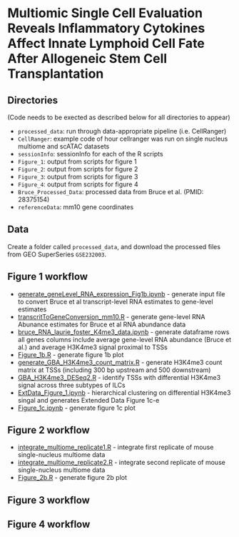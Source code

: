 # Multiomic Single Cell Evaluation Reveals Inflammatory Cytokines Affect Innate Lymphoid Cell Fate After Allogeneic Stem Cell Transplantation

## Directories 

(Code needs to be exected as described below for all directories to appear)

- `processed_data`: run through data-appropriate pipeline (i.e. CellRanger)
- `CellRanger`: example code of hour cellranger was run on single nucleus multiome and scATAC datasets  
- `sessionInfo`: sessionInfo for each of the R scripts
- `Figure_1`: output from scripts for figure 1
- `Figure_2`: output from scripts for figure 2
- `Figure_3`: output from scripts for figure 3
- `Figure_4`: output from scripts for figure 4
- `Bruce_Processed_Data`: processed data from Bruce et al. (PMID: 28375154)
- `referenceData`: mm10 gene coordinates 

## Data

Create a folder called `processed_data`, and download the processed files from GEO SuperSeries `GSE232003`.

## Figure 1 workflow

- [generate_geneLevel_RNA_expression_Fig1b.ipynb](generate_geneLevel_RNA_expression_Fig1b.ipynb) - generate input file to convert Bruce et al transcript-level RNA estimates  to gene-level estimates
- [transcritToGeneConversion_mm10.R](transcritToGeneConversion_mm10.R) - generate gene-level RNA Abunance estimates for Bruce et al RNA abundance data
- [bruce_RNA_laurie_foster_K4me3_data.ipynb](bruce_RNA_laurie_foster_K4me3_data.ipynb) - generate dataframe rows all genes columns include average  gene-level RNA abundance (Bruce et al.) and average H3K4me3 signal proximal to TSSs
- [Figure_1b.R](Figure_1b.R) - generate figure 1b plot
- [generate_GBA_H3K4me3_count_matrix.R](generate_GBA_H3K4me3_count_matrix.R) - generate H3K4me3 count matrix at TSSs (including 300 bp upstream and 500 downstream)  
- [GBA_H3K4me3_DESeq2.R](GBA_H3K4me3_DESeq2.R) - identify TSSs with differential H3K4me3 signal across three subtypes of ILCs
- [ExtData_Figure_1.ipynb](ExtData_Figure_1.ipynb) - hierarchical clustering on differential H3K4me3 singal and generates Extended Data Figure 1c-e 
- [Figure_1c.ipynb](Figure_1c.ipynb) - generate figure 1c plot

## Figure 2 workflow

- [integrate_multiome_replicate1.R](integrate_multiome_replicate1.R) - integrate first replicate of mouse single-nucleus multiome data
- [integrate_multiome_replicate2.R](integrate_multiome_replicate2.R) - integrate second replicate of mouse single-nucleus multiome data
- [Figure_2b.R](Figure_2b.R) - generate figure 2b plot 



## Figure 3 workflow

## Figure 4 workflow
